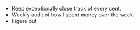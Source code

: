 - Keep exceptionally close track of every cent.
- Weekly audit of how I spent money over the week.
- Figure out